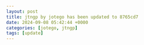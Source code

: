 ```yaml
---
layout: post
title: jtngp by jotego has been updated to 8765cd7
date: 2024-09-08 05:42:44 +0000
categories: [jotego, jtngp]
tags: [update]
---
```


